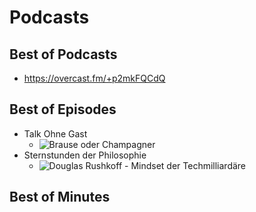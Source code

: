 # Podcasts

## Best of Podcasts
- https://overcast.fm/+p2mkFQCdQ

## Best of Episodes
- Talk Ohne Gast
  - ![Brause oder Champagner](https://overcast.fm/+dnUhHHav0)
- Sternstunden der Philosophie
  - ![Douglas Rushkoff - Mindset der Techmilliardäre](https://overcast.fm/+AAjKsW36oKk)

## Best of Minutes